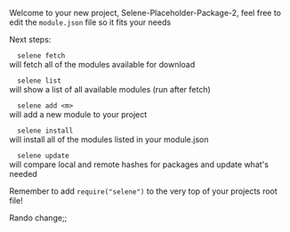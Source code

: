 Welcome to your new project, Selene-Placeholder-Package-2, feel free to edit the `module.json` file so it fits your needs
    
Next steps:     

`  selene fetch`     
      will fetch all of the modules available for download    


`  selene list`    
      will show a list of all available modules (run after fetch)    


`  selene add <m>`    
      will add a new module to your project    


`  selene install`    
      will install all of the modules listed in your module.json    


`  selene update`    
      will compare local and remote hashes for packages and update what's needed    
    
Remember to add `require("selene")` to the very top of your projects root file!

Rando change;;